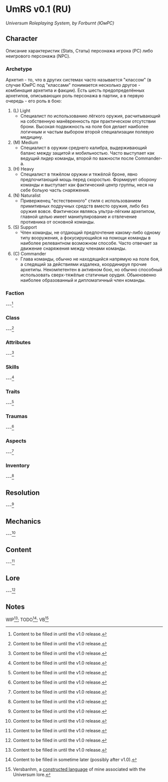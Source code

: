 # UmRS v0.1 (RU)
*Universum Roleplaying System, by Forburnt*
*(ЮмРС)*

## Character
Описание характеристик (Stats, Статы) персонажа игрока (PC) либо неигрового персонажа (NPC).

### Archetype
Архетип - то, что в других системах часто называется "классом" (в случае ЮмРС под "классами" понимается несколько другое - *комбинация* архетипа и факции). Есть шесть предопределённых архетипов, описывающих роль персонажа в партии, а в первую очередь - его роль в бою:
1. (L) Light
   - Специалист по использованию лёгкого оружия, расчитывающий на собственную манёвренность при практическом отсутствии брони. Высокая подвижность на поле боя делает наиболее логичным и частым выбором второй специализации полевую медицину.
2. (M) Medium
   - Специалист в оружии среднего калибра, выдерживающий баланс между защитой и мобильностью. Часто выступает как ведущий лидер команды, второй по важности после Commander-а.
3. (H) Heavy
   - Специалист в тяжёлом оружии и тяжёлой броне, явно предпочитающий мощь перед скоростью. Формирует оборону команды и выступает как фактический центр группы, неся на себе больую часть снаряжения.
4. (N) Naturalist
   - Приверженец "естественного" стиля с использованием примитивных подручных средств вместо оружия, либо без оружия вовсе. Фактически являясь ультра-лёгким архетипом, главной целью имеет манипулирование и отвлечение противника от основной команды.
5. (S) Support
   - Член команды, не отдающий предпочтение какому-либо одному типу вооружения, а фокусирующийся на помощи команды в наиболее релевантном возможном способе. Часто отвечает за движение снаряжения между членами команды.
6. (C) Commander
   - Глава команды, обычно не находящийся напрямую на поле боя, а следящий за действиями издалека, координируя прочие архетипы. Некомпетентен в активном бою, но обычно способный использовать сверх-тяжёлые статичные орудия. Обыкновенно наиболее образованный и дипломатичный член команды.

### Faction
---[^wip]

### Class
---[^wip]

### Attributes
---[^wip]

### Skills
---[^wip]

### Traits
---[^wip]

### Traumas
---[^wip]

### Aspects
---[^wip]

### Inventory
---[^wip]


## Resolution
---[^wip]


## Mechanics
---[^wip]


## Content
---[^wip]


## Lore
---[^wip]


## Notes
WIP[^wip]; TODO[^todo]; VB[^vb]

[^wip]: Content to be filled in until the v1.0 release.
[^todo]: Content to be filled in sometime later (possibly after v1.0).
[^vb]: Versbanhm, a [constructed language](https://en.wikipedia.org/wiki/Constructed_language) of mine associated with the Universum lore.

